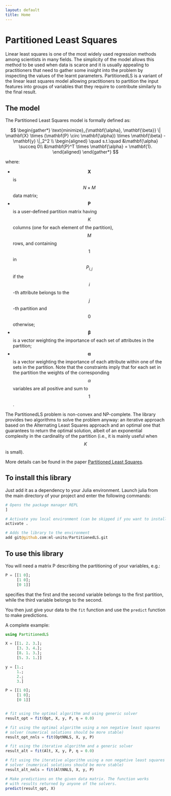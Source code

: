 ```yaml
---
layout: default
title: Home
---
```


<!-- <script type="text/javascript" src="http://cdn.mathjax.org/mathjax/latest/MathJax.js?config=TeX-AMS-MML_HTMLorMML"></script> -->


# Partitioned Least Squares

Linear least squares is one of the most widely used regression methods among scientists in many fields. The simplicity of the model allows this method to be used when data is scarce and it is usually appealing to practitioners that need to gather some insight into the problem by inspecting the values of the learnt parameters. PartitionedLS is a variant of the linear least squares model allowing practitioners to partition the input features into groups of variables that they require to contribute similarly to the final result. 

## The model

The Partitioned Least Squares model is formally defined as:

$$
\begin{gather*}
\text{minimize}_{\mathbf{\alpha}, \mathbf{\beta}} \| \mathbf{X} \times (\mathbf{P} \circ \mathbf{\alpha}) \times \mathbf{\beta} - \mathbf{y} \|_2^2 \\
\begin{aligned}
\quad s.t.\quad  &\mathbf{\alpha}  \succeq 0\\
                    &\mathbf{P}^T \times \mathbf{\alpha} = \mathbf{1}.
\end{aligned}
\end{gather*}
$$

where: 

- $$\mathbf{X}$$ is $$N \times M$$ data matrix;
- $$\mathbf{P}$$ is a user-defined partition matrix having $$K$$ columns (one for each element of the partition), $$M$$ rows, and containing $$1$$ in $$P_{i,j}$$ if the $$i$$-th attribute belongs to the $$j$$-th partition and $$0$$ otherwise;
- $$\mathbf{\beta}$$ is a vector weighting the importance of each set of attributes in the partition;
- $$\mathbf{\alpha}$$ is a vector weighting the importance of each attribute within one of the sets in the partition. Note that the constraints imply that for each set in the partition the weights of the corresponding $$\alpha$$ variables are all positive and sum to $$1$$.

The PartitionedLS problem is non-convex and NP-complete. The library provides two algorithms to solve the problem anyway: an iterative approach based on the Alternating Least Squares approach and an optimal one that guarantees to return the optimal solution, albeit of an exponential complexity in the cardinality of the partition (i.e., it is mainly useful when $$K$$ is small).

More details can be found in the paper [Partitioned Least Squares](https://arxiv.org/abs/2006.16202).

## To install this library

Just add it as a dependency to your Julia environment. Launch julia from the main directory of your project and enter the following commands:

```julia
# Opens the package manager REPL
]

# Activate you local environment (can be skipped if you want to install the library globally)
activate .

# Adds the library to the environment
add git@github.com:ml-unito/PartitionedLS.git
```

## To use this library

You will need a matrix P describing the partitioning of your variables, e.g.:

```julia
P = [[1 0]; 
     [1 0]; 
     [0 1]]
```

specifies that the first and the second variable belongs to the first partition, while the third variable belongs to the second.

You then just give your data to the `fit` function and use the `predict` function to make predictions. 

A complete example:

```julia
using PartitionedLS

X = [[1. 2. 3.]; 
     [3. 3. 4.]; 
     [8. 1. 3.]; 
     [5. 3. 1.]]

y = [1.; 
     1.; 
     2.; 
     3.]

P = [[1 0]; 
     [1 0]; 
     [0 1]]


# fit using the optimal algorithm and using generic solver
result_opt = fit(Opt, X, y, P, η = 0.0)

# fit using the optimal algorithm using a non negative least squares
# solver (numerical solutions should be more stable)
result_opt_nnls = fit(OptNNLS, X, y, P)

# fit using the iterative algorithm and a generic solver
result_alt = fit(Alt, X, y, P, η = 0.0)

# fit using the iterative algorithm using a non negative least squares
# solver (numerical solutions should be more stable)
result_alt_nnls = fit(AltNNLS, X, y, P)

# Make predictions on the given data matrix. The function works
# with results returned by anyone of the solvers.
predict(result_opt, X)
```
